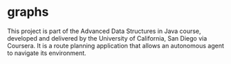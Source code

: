 # graphs
This project is part of the Advanced Data Structures in Java course, developed and delivered by the University of California, San Diego via Coursera. It is a route planning application that allows an autonomous agent to navigate its environment.
